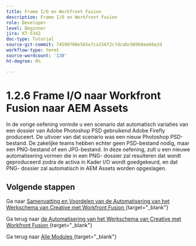 ```yaml
---
title: Frame I/O en Workfront Fusion
description: Frame I/O en Workfront Fusion
role: Developer
level: Beginner
jira: KT-5342
doc-type: Tutorial
source-git-commit: 74590708e5b5e7ca156f2c7dcabc969b8ee66e2d
workflow-type: tm+mt
source-wordcount: '138'
ht-degree: 0%

---
```


# 1.2.6 Frame I/O naar Workfront Fusion naar AEM Assets

In de vorige oefening vormde u een scenario dat automatisch variaties van een dossier van Adobe Photoshop PSD gebruikend Adobe Firefly produceert. De uitvoer van dat scenario was een nieuw Photoshop PSD-bestand. De zakelijke teams hebben echter geen PSD-bestand nodig, maar een PNG-bestand of een JPG-bestand. In deze oefening, zult u een nieuwe automatisering vormen die in een PNG- dossier zal resulteren dat wordt geproduceerd zodra de activa in Kader I/O wordt goedgekeurd, en dat PNG- dossier zal automatisch in AEM Assets worden opgeslagen.


## Volgende stappen

Ga naar [ Samenvatting en Voordelen van de Automatisering van het Werkschema van Creative met Workfront Fusion ](./summary.md){target="_blank"}

Ga terug naar [ de Automatisering van het Werkschema van Creative met Workfront Fusion ](./automation.md){target="_blank"}

Ga terug naar [ Alle Modules ](./../../../overview.md){target="_blank"}

